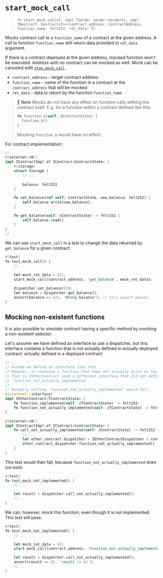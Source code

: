 # `start_mock_call`

> `fn start_mock_call<T, impl TSerde: serde::Serde<T>, impl TDestruct: Destruct<T>>(contract_address: ContractAddress, function_name: felt252, ret_data: T)`

Mocks contract call to a `function_name` of a contract at the given address. A call to function `function_name` will
return data provided in `ret_data` argument.

If there is a contract deployed at the given address, mocked function won't be executed. Address with no contract can be
mocked as well.
Mock can be canceled with [`stop_mock_call`](./stop_mock_call.md).

- `contract_address` - target contract address
- `function_name` - name of the function in a contract at the `contract_address` that will be mocked
- `ret_data` - data to return by the function `function_name`

> 📝 **Note**
> Mocks do not have any effect on function calls withing the contract itself.
> E.g. for a function within a contract defined like this:
>
> ```rust
> fn function_a(self: @ContractState) {
>   function_b()
> } 
> ```
>
> Mocking `function_b` would have no effect.

For contract implementation:

```rust
// ...
#[external(v0)]
impl IContractImpl of IContract<ContractState> {
    #[storage]
    struct Storage {
        // ...
        
        balance: felt252
    }

    fn set_balance(ref self: ContractState, new_balance: felt252) {
        self.balance.write(new_balance);
    }

    fn get_balance(self: @ContractState) -> felt252 {
        self.balance.read()
    }
}
// ...
```

We can use `start_mock_call` in a test to change the data returned by `get_balance` for a given contract:

```rust
#[test]
fn test_mock_call() {
    // ...

    let mock_ret_data = 421;
    start_mock_call(contract_address, 'get_balance', mock_ret_data);

    dispatcher.set_balance(13);
    let balance = dispatcher.get_balance();
    assert(balance == 421, 'Wrong balance'); // this assert passes
}
```

## Mocking non-existent functions

It is also possible to simulate contract having a specific method by mocking a non-existent selector.

Let's assume we have defined an interface to use a dispatcher, but this interface contains a function that is not
actually defined in actually deployed contract:
actually defined in a deployed contract:

```rust
// ...
// Assume we define an interface like that. 
// However, it contains a function that does not actually exist on the implementing contract.
// That is IOtherContract used a different interface that did not define
// `function_not_actually_implemented`.
// 
// Normally calling `function_not_actually_implemented` would fail.
#[starknet::interface]
impl IOtherContract<TContractState> {
    fn function_implemented(self: @TContractState) -> felt252;
    fn function_not_actually_implemented(self: @TContractState) -> felt252;
}

#[external(v0)]
impl IContractImpl of IContract<ContractState> {
    fn call_not_actually_implemented(self: @ContractState) -> felt252 {
        // ...
        let other_contract_dispatcher = IOtherContractDispatcher { contract_address };
        other_contract_dispatcher.function_not_actually_implemented()
    }
}
```

This test would then fail, because `function_not_actually_implemented` does not exist.

```rust
#[test]
fn test_mock_not_implemented() {
    // ...

    let result = dispatcher.call_not_actually_implemented();
    // ...
}
```

We can, however, mock this function, even though it is not implemented. This test will pass:

```rust
#[test]
fn test_mock_not_implemented() {
    // ...

    let mock_ret_data = 42;
    start_mock_call(contract_address, 'function_not_actually_implemented', mock_ret_data);

    let result = dispatcher.call_not_actually_implemented();
    assert(result == 42, 'result != 42');
    // ...
}
```

